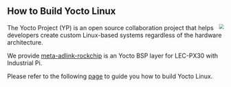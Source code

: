 ## How to Build Yocto Linux 
<img align="right" src="https://www.phytec.eu/fileadmin/_processed_/csm_yocto_project_eebe407216.png" style="zoom: 67%;" />The Yocto Project (YP) is an open source collaboration project that helps developers create custom Linux-based systems regardless of the hardware architecture. 

We provide [meta-adlink-rockchip](https://github.com/adlink/meta-adlink-rockchip) is an Yocto BSP layer for LEC-PX30 with Industrial Pi. 

Please refer to the following [page](https://github.com/ADLINK/meta-adlink-rockchip/wiki/01.-Build-Yocto-Image-on-LEC-PX30-with-IPi-SMARC) to guide you how to build Yocto Linux.  

